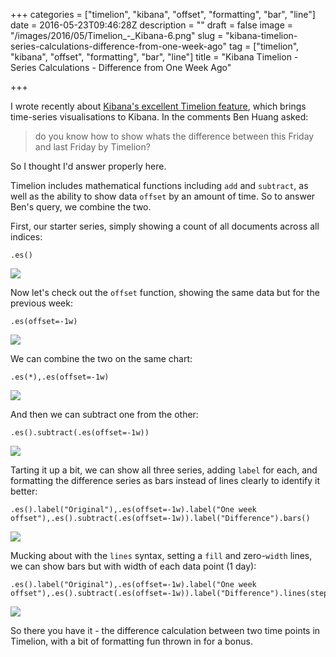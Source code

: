 +++
categories = ["timelion", "kibana", "offset", "formatting", "bar", "line"]
date = 2016-05-23T09:46:28Z
description = ""
draft = false
image = "/images/2016/05/Timelion_-_Kibana-6.png"
slug = "kibana-timelion-series-calculations-difference-from-one-week-ago"
tag = ["timelion", "kibana", "offset", "formatting", "bar", "line"]
title = "Kibana Timelion - Series Calculations - Difference from One Week Ago"

+++

I wrote recently about [Kibana's excellent Timelion feature](http://rmoff.net/2016/03/29/experiments-with-kibana-timelion-2/), which brings time-series visualisations to Kibana. In the comments Ben Huang asked: 

> do you know how to show whats the difference between this Friday and last Friday by Timelion?

So I thought I'd answer properly here. 

Timelion includes mathematical functions including `add` and `subtract`, as well as the ability to show data `offset` by an amount of time. So to answer Ben's query, we combine the two. 

First, our starter series, simply showing a count of all documents across all indices: 

    .es()

![](/images/2016/05/Timelion_-_Kibana.png)

Now let's check out the `offset` function, showing the same data but for the previous week: 

    .es(offset=-1w)

![](/images/2016/05/Timelion_-_Kibana-1.png)

We can combine the two on the same chart: 

    .es(*),.es(offset=-1w)

![](/images/2016/05/Timelion_-_Kibana-2.png)

And then we can subtract one from the other: 

    .es().subtract(.es(offset=-1w))

![](/images/2016/05/Timelion_-_Kibana-3.png)

Tarting it up a bit, we can show all three series, adding `label` for each, and formatting the difference series as bars instead of lines clearly to identify it better: 

    .es().label("Original"),.es(offset=-1w).label("One week offset"),.es().subtract(.es(offset=-1w)).label("Difference").bars()

![](/images/2016/05/Timelion_-_Kibana-4.png)

Mucking about with the `lines` syntax, setting a `fill` and zero-`width` lines, we can show bars but with width of each data point (1 day): 

    .es().label("Original"),.es(offset=-1w).label("One week offset"),.es().subtract(.es(offset=-1w)).label("Difference").lines(steps=1,fill=2,width=0)

![](/images/2016/05/Timelion_-_Kibana-5.png)

So there you have it - the difference calculation between two time points in Timelion, with a bit of formatting fun thrown in for a bonus.
